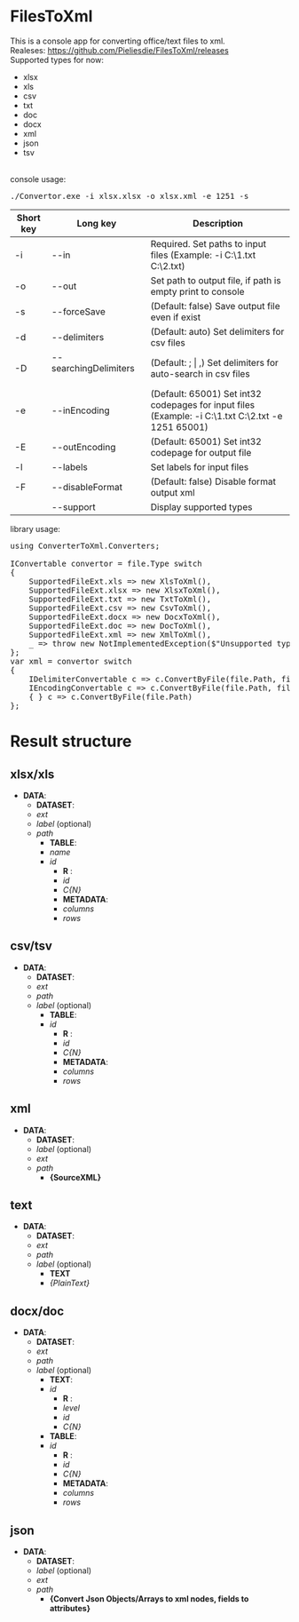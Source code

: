 # FilesToXml
This is a console app for converting office/text files to xml.<br />
Realeses: https://github.com/Pieliesdie/FilesToXml/releases<br />
Supported types for now:
<ul>
  <li>xlsx</li>
  <li>xls</li>
  <li>csv</li>
  <li>txt</li>
  <li>doc</li>
  <li>docx</li>
  <li>xml</li>
  <li>json</li>
  <li>tsv</li>
</ul>
<br />
console usage:
<pre>
./Convertor.exe -i xlsx.xlsx -o xlsx.xml -e 1251 -s
</pre>

Short key|Long key|Description
| --- | --- | --- |
-i|--in|Required. Set paths to input files (Example: -i C:\1.txt C:\2.txt)
-o|--out|Set path to output file, if path is empty print to console
-s|--forceSave|(Default: false) Save output file even if exist
-d|--delimiters|(Default: auto) Set delimiters for csv files
-D|--searchingDelimiters &nbsp; &nbsp; &nbsp; &nbsp;|(Default: ; \|    ,) Set delimiters for auto-search in csv files
-e|--inEncoding|(Default: 65001) Set int32 codepages for input files (Example: -i C:\1.txt C:\2.txt -e 1251 65001)
-E|--outEncoding|(Default: 65001) Set int32 codepage for output file
-l|--labels|Set labels for input files
-F|--disableFormat|(Default: false) Disable format output xml
 ||--support|Display supported types

library usage:
<pre>
using ConverterToXml.Converters;

IConvertable convertor = file.Type switch
{
    SupportedFileExt.xls => new XlsToXml(),
    SupportedFileExt.xlsx => new XlsxToXml(),
    SupportedFileExt.txt => new TxtToXml(),
    SupportedFileExt.csv => new CsvToXml(),
    SupportedFileExt.docx => new DocxToXml(),
    SupportedFileExt.doc => new DocToXml(),
    SupportedFileExt.xml => new XmlToXml(),
    _ => throw new NotImplementedException($"Unsupported type")
};
var xml = convertor switch
{
    IDelimiterConvertable c => c.ConvertByFile(file.Path, file.Delimiter, file.Encoding),
    IEncodingConvertable c => c.ConvertByFile(file.Path, file.Encoding),
    { } c => c.ConvertByFile(file.Path)
};
</pre>

# Result structure
## xlsx/xls
* **DATA**:
    + **DATASET**:
    +  *ext*
    +  *label*  (optional)
    +  *path*
        + **TABLE**:
        +  *name*
        +  *id*
            + **R** :
            + *id*
            + *C{N}*
			+ **METADATA**:
			+  *columns*
			+  *rows*
## csv/tsv
* **DATA**:
    + **DATASET**:
    +  *ext*
    +  *path*
    +   *label*  (optional)
        + **TABLE**:
        +  *id*
            + **R** :
            + *id*
            + *C{N}*
            + **METADATA**:
			+  *columns*
			+  *rows*
## xml
* **DATA**:
    + **DATASET**:
    +  *label*  (optional)
    +  *ext*
    +  *path*
        + **{SourceXML}**

## text
* **DATA**:
    + **DATASET**:
    +  *ext*
    +  *path*
    +  *label*  (optional)
        + **TEXT**
        + *{PlainText}*

## docx/doc
* **DATA**:
    + **DATASET**:
    +  *ext*
    +  *path*
    +   *label*  (optional)
        + **TEXT**:
        + *id*
            + **R** :
            + *level* 
            + *id*
            + *C{N}*
        + **TABLE**:
        +  *id*
            + **R** :
            + *id*
            + *C{N}*
			+ **METADATA**:
			+  *columns*
			+  *rows*
## json
* **DATA**:
    + **DATASET**:
    +  *label*  (optional)
    +  *ext*
    +  *path*
        + **{Convert Json Objects/Arrays to xml nodes, fields to attributes}**
